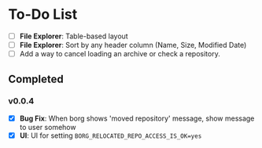 # To-Do List

- [ ] **File Explorer**: Table-based layout
- [ ] **File Explorer**: Sort by any header column (Name, Size, Modified Date)
- [ ] Add a way to cancel loading an archive or check a repository.

## Completed
### v0.0.4
- [X] **Bug Fix**: When borg shows 'moved repository' message, show message to user somehow
- [X] **UI**: UI for setting `BORG_RELOCATED_REPO_ACCESS_IS_OK=yes`